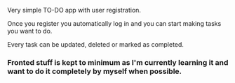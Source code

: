 Very simple TO-DO app with user registration.

Once you register you automatically log in and you can start making tasks you want to do.

Every task can be updated, deleted or marked as completed.


### Fronted stuff is kept to minimum as I'm currently learning it and want to do it completely by myself when possible.
